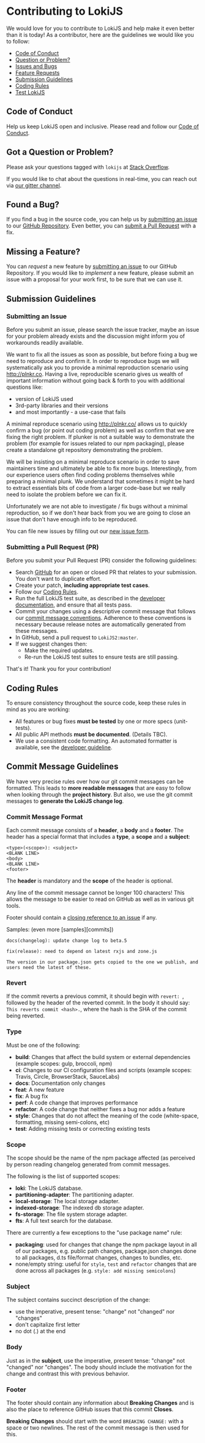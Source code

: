 <!-- This page is a modified version of [Angular's CONTRIBUTING.md](https://github.com/angular/angular/blob/master/CONTRIBUTING.md). -->

# Contributing to LokiJS

We would love for you to contribute to LokiJS and help make it even better than it is
today! As a contributor, here are the guidelines we would like you to follow:

 - [Code of Conduct](#coc)
 - [Question or Problem?](#question)
 - [Issues and Bugs](#issue)
 - [Feature Requests](#feature)
 - [Submission Guidelines](#submit)
 - [Coding Rules](#rules)
 - [Test LokiJS](#develop)

## <a name="coc"></a> Code of Conduct
Help us keep LokiJS open and inclusive. Please read and follow our [Code of Conduct][coc].

## <a name="question"></a> Got a Question or Problem?

Please ask your questions tagged with `lokijs` at [Stack Overflow][stackoverflow].

If you would like to chat about the questions in real-time, you can reach out via [our gitter channel][gitter].

## <a name="issue"></a> Found a Bug?
If you find a bug in the source code, you can help us by
[submitting an issue](#submit-issue) to our [GitHub Repository][github]. Even better, you can
[submit a Pull Request](#submit-pr) with a fix.

## <a name="feature"></a> Missing a Feature?
You can *request* a new feature by [submitting an issue](#submit-issue) to our GitHub
Repository. If you would like to *implement* a new feature, please submit an issue with
a proposal for your work first, to be sure that we can use it.

## <a name="submit"></a> Submission Guidelines

### <a name="submit-issue"></a> Submitting an Issue

Before you submit an issue, please search the issue tracker, maybe an issue for your problem already exists and the discussion might inform you of workarounds readily available.

We want to fix all the issues as soon as possible, but before fixing a bug we need to reproduce and confirm it. In order to reproduce bugs we will systematically ask you to provide a minimal reproduction scenario using http://plnkr.co. Having a live, reproducible scenario gives us wealth of important information without going back & forth to you with additional questions like:

- version of LokiJS used
- 3rd-party libraries and their versions
- and most importantly - a use-case that fails

A minimal reproduce scenario using http://plnkr.co/ allows us to quickly confirm a bug (or point out coding problem) as well as confirm that we are fixing the right problem. If plunker is not a suitable way to demonstrate the problem (for example for issues related to our npm packaging), please create a standalone git repository demonstrating the problem.

We will be insisting on a minimal reproduce scenario in order to save maintainers time and ultimately be able to fix more bugs. Interestingly, from our experience users often find coding problems themselves while preparing a minimal plunk. We understand that sometimes it might be hard to extract essentials bits of code from a larger code-base but we really need to isolate the problem before we can fix it.

Unfortunately we are not able to investigate / fix bugs without a minimal reproduction, so if we don't hear back from you we are going to close an issue that don't have enough info to be reproduced.

You can file new issues by filling out our [new issue form][new-issue].


### <a name="submit-pr"></a> Submitting a Pull Request (PR)
Before you submit your Pull Request (PR) consider the following guidelines:

* Search [GitHub][pulls] for an open or closed PR that relates to your submission. You don't want to duplicate effort.
* Create your patch, **including appropriate test cases**.
* Follow our [Coding Rules](#rules).
* Run the full LokiJS test suite, as described in the [developer documentation][dev-doc],
  and ensure that all tests pass.
* Commit your changes using a descriptive commit message that follows our
  [commit message conventions](#commit). Adherence to these conventions
  is necessary because release notes are automatically generated from these messages.
* In GitHub, send a pull request to `LokiJS2:master`.
* If we suggest changes then:
  * Make the required updates.
  * Re-run the LokiJS test suites to ensure tests are still passing.

That's it! Thank you for your contribution!

## <a name="rules"></a> Coding Rules
To ensure consistency throughout the source code, keep these rules in mind as you are working:

* All features or bug fixes **must be tested** by one or more specs (unit-tests).
* All public API methods **must be documented**. (Details TBC).
* We use a consistent code formatting. An automated formatter is available, see the [developer guideline][dev-doc].

## <a name="commit"></a> Commit Message Guidelines

We have very precise rules over how our git commit messages can be formatted.  This leads to **more
readable messages** that are easy to follow when looking through the **project history**.  But also,
we use the git commit messages to **generate the LokiJS change log**.

### Commit Message Format
Each commit message consists of a **header**, a **body** and a **footer**.  The header has a special
format that includes a **type**, a **scope** and a **subject**:

```
<type>(<scope>): <subject>
<BLANK LINE>
<body>
<BLANK LINE>
<footer>
```

The **header** is mandatory and the **scope** of the header is optional.

Any line of the commit message cannot be longer 100 characters! This allows the message to be easier
to read on GitHub as well as in various git tools.

Footer should contain a [closing reference to an issue](https://help.github.com/articles/closing-issues-via-commit-messages/) if any.

Samples: (even more [samples][commits])

```
docs(changelog): update change log to beta.5
```
```
fix(release): need to depend on latest rxjs and zone.js

The version in our package.json gets copied to the one we publish, and users need the latest of these.
```

### Revert
If the commit reverts a previous commit, it should begin with `revert: `, followed by the header of the reverted commit. In the body it should say: `This reverts commit <hash>.`, where the hash is the SHA of the commit being reverted.

### Type
Must be one of the following:

* **build**: Changes that affect the build system or external dependencies (example scopes: gulp, broccoli, npm)
* **ci**: Changes to our CI configuration files and scripts (example scopes: Travis, Circle, BrowserStack, SauceLabs)
* **docs**: Documentation only changes
* **feat**: A new feature
* **fix**: A bug fix
* **perf**: A code change that improves performance
* **refactor**: A code change that neither fixes a bug nor adds a feature
* **style**: Changes that do not affect the meaning of the code (white-space, formatting, missing semi-colons, etc)
* **test**: Adding missing tests or correcting existing tests

### Scope
The scope should be the name of the npm package affected (as perceived by person reading changelog generated from commit messages.

The following is the list of supported scopes:

* **loki**: The LokiJS database.
* **partitioning-adapter**: The partitioning adapter.
* **local-storage**: The local storage adapter.
* **indexed-storage**: The indexed db storage adapter.
* **fs-storage**: The file system storage adapter.
* **fts**: A full text search for the database.

There are currently a few exceptions to the "use package name" rule:

* **packaging**: used for changes that change the npm package layout in all of our packages, e.g. public path changes, package.json changes done to all packages, d.ts file/format changes, changes to bundles, etc.
* none/empty string: useful for `style`, `test` and `refactor` changes that are done across all packages (e.g. `style: add missing semicolons`)

### Subject
The subject contains succinct description of the change:

* use the imperative, present tense: "change" not "changed" nor "changes"
* don't capitalize first letter
* no dot (.) at the end

### Body
Just as in the **subject**, use the imperative, present tense: "change" not "changed" nor "changes".
The body should include the motivation for the change and contrast this with previous behavior.

### Footer
The footer should contain any information about **Breaking Changes** and is also the place to
reference GitHub issues that this commit **Closes**.

**Breaking Changes** should start with the word `BREAKING CHANGE:` with a space or two newlines. The rest of the commit message is then used for this.

[coc]: https://github.com/LokiJS-Forge/LokiJS2/blob/master/CODE_OF_CONDUCT.md
[dev-doc]: https://github.com/LokiJS-Forge/LokiJS2/blob/master/DEVELOPER.md
[github]: https://github.com/LokiJS-Forge/LokiJS2
[new-issue]: https://github.com/LokiJS-Forge/LokiJS2/issues/new
[pulls]: https://github.com/LokiJS-Forge/LokiJS2/pulls
[commit]: https://github.com/LokiJS-Forge/LokiJS2/commits/master
[gitter]: https://gitter.im/techfort/LokiJS
[plunker]: http://plnkr.co/edit
[stackoverflow]: http://stackoverflow.com/questions/tagged/lokijs?sort=newest
